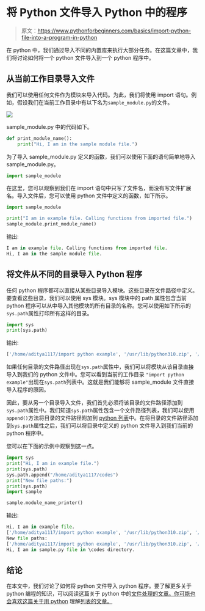 # 将 Python 文件导入 Python 中的程序

> 原文：<https://www.pythonforbeginners.com/basics/import-python-file-into-a-program-in-python>

在 python 中，我们通过导入不同的内置库来执行大部分任务。在这篇文章中，我们将讨论如何将一个 python 文件导入到一个 python 程序中。

## 从当前工作目录导入文件

我们可以使用任何文件作为模块来导入代码。为此，我们将使用 import 语句。例如，假设我们在当前工作目录中有以下名为`sample_module.py`的文件。

![](img/458f028b7a41fa3f36adf17ab3cb54eb.png)



sample_module.py 中的代码如下。

```py
def print_module_name():
	print("Hi, I am in the sample module file.")
```

为了导入 sample_module.py 定义的函数，我们可以使用下面的语句简单地导入 sample_module.py。

```py
import sample_module
```

在这里，您可以观察到我们在 import 语句中只写了文件名，而没有写文件扩展名。导入文件后，您可以使用 python 文件中定义的函数，如下所示。

```py
import sample_module

print("I am in example file. Calling functions from imported file.")
sample_module.print_module_name()
```

输出:

```py
I am in example file. Calling functions from imported file.
Hi, I am in the sample module file.
```

## 将文件从不同的目录导入 Python 程序

任何 python 程序都可以直接从某些目录导入模块。这些目录在文件路径中定义。要查看这些目录，我们可以使用 sys 模块。sys 模块中的 path 属性包含当前 python 程序可以从中导入其他模块的所有目录的名称。您可以使用如下所示的`sys.path`属性打印所有这样的目录。

```py
import sys
print(sys.path)
```

输出:

```py
['/home/aditya1117/import python example', '/usr/lib/python310.zip', '/usr/lib/python3.10', '/usr/lib/python3.10/lib-dynload', '/home/aditya1117/.local/lib/python3.10/site-packages', '/usr/local/lib/python3.10/dist-packages', '/usr/lib/python3/dist-packages', '/usr/lib/python3.10/dist-packages']
```

如果任何目录的文件路径出现在`sys.path`属性中，我们可以将模块从该目录直接导入到我们的 python 文件中。您可以看到当前的工作目录 `"import python example"`出现在`sys.path`列表中。这就是我们能够将 sample_module 文件直接导入程序的原因。

因此，要从另一个目录导入文件，我们首先必须将该目录的文件路径添加到`sys.path`属性中。我们知道`sys.path`属性包含一个文件路径列表，我们可以使用`append()`方法将目录的文件路径附加到 [python 列表](https://avidpython.com/python-basics/python-list/)中。在将目录的文件路径添加到`sys.path`属性之后，我们可以将目录中定义的 python 文件导入到我们当前的 python 程序中。

您可以在下面的示例中观察到这一点。

```py
import sys
print("Hi, I am in example file.")
print(sys.path)
sys.path.append("/home/aditya1117/codes")
print("New file paths:")
print(sys.path)
import sample

sample.module_name_printer()
```

输出:

```py
Hi, I am in example file.
['/home/aditya1117/import python example', '/usr/lib/python310.zip', '/usr/lib/python3.10', '/usr/lib/python3.10/lib-dynload', '/home/aditya1117/.local/lib/python3.10/site-packages', '/usr/local/lib/python3.10/dist-packages', '/usr/lib/python3/dist-packages', '/usr/lib/python3.10/dist-packages']
New file paths:
['/home/aditya1117/import python example', '/usr/lib/python310.zip', '/usr/lib/python3.10', '/usr/lib/python3.10/lib-dynload', '/home/aditya1117/.local/lib/python3.10/site-packages', '/usr/local/lib/python3.10/dist-packages', '/usr/lib/python3/dist-packages', '/usr/lib/python3.10/dist-packages', '/home/aditya1117/codes']
Hi, I am in sample.py file in \codes directory.
```

## 结论

在本文中，我们讨论了如何将 python 文件导入 python 程序。要了解更多关于 python 编程的知识，可以阅读这篇关于 python 中的[文件处理的文章。你可能也会喜欢这篇关于用 python](https://www.pythonforbeginners.com/files/reading-and-writing-files-in-python) 理解[列表的文章。](https://www.pythonforbeginners.com/basics/list-comprehensions-in-python)